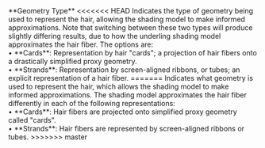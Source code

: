 <tr>
<td>**Geometry Type**</td>
<<<<<<< HEAD
<td>Indicates the type of geometry being used to represent the hair, allowing the shading model to make informed approximations. Note that switching between these two types will produce slightly differing results, due to how the underling shading model approximates the hair fiber. The options are:<br/>&#8226; **Cards**: Representation by hair "cards"; a projection of hair fibers onto a drastically simplified proxy geometry.<br/>&#8226; **Strands**: Representation by screen-aligned ribbons, or tubes; an explicit representation of a hair fiber.</td>
=======
<td>Indicates what geometry is used to represent the hair, which allows the shading model to make informed approximations. The shading model approximates the hair fiber differently in each of the following representations:
<br/>&#8226; **Cards**: Hair fibers are projected onto simplified proxy geometry called "cards".
<br/>&#8226; **Strands**: Hair fibers are represented by screen-aligned ribbons or tubes.</td>
>>>>>>> master
</tr>
